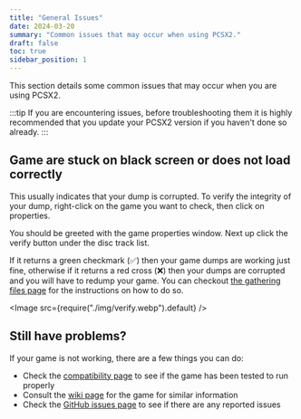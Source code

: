```yaml
---
title: "General Issues"
date: 2024-03-20
summary: "Common issues that may occur when using PCSX2."
draft: false
toc: true
sidebar_position: 1
---
```


This section details some common issues that may occur when you are using PCSX2.

:::tip
If you are encountering issues, before troubleshooting them it is highly recommended that you update your PCSX2 version if you haven't done so already.
:::

## Game are stuck on black screen or does not load correctly

This usually indicates that your dump is corrupted. To verify the integrity of your dump, right-click on the game you want to check, then click on properties.

You should be greeted with the game properties window. Next up click the verify button under the disc track list.

If it returns a green checkmark (✅) then your game dumps are working just fine, otherwise if it returns a red cross (❌) then your dumps are corrupted and you will have to redump your game. You can checkout [the gathering files page](../setup/gather.md#dumping-ps2-discs-via-imgburn) for the instructions on how to do so.

<Image src={require("./img/verify.webp").default} />

## Still have problems?

If your game is not working, there are a few things you can do:

- Check the [compatibility page](/compat) to see if the game has been tested to run properly
- Consult the [wiki page](https://wiki.pcsx2.net) for the game for similar information
- Check the [GitHub issues page](https://github.com/PCSX2/pcsx2/issues) to see if there are any reported issues
